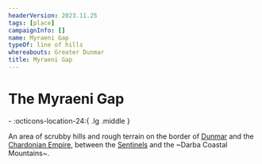 ```yaml
---
headerVersion: 2023.11.25
tags: [place]
campaignInfo: []
name: Myraeni Gap
typeOf: line of hills
whereabouts: Greater Dunmar
title: Myraeni Gap
---
```

# The Myraeni Gap
<div class="grid cards ext-narrow-margin ext-one-column" markdown>
-    :octicons-location-24:{ .lg .middle }   
</div>


An area of scrubby hills and rough terrain on the border of [Dunmar](<realms/dunmar/dunmar.md>) and the [Chardonian Empire](<../west-coast/chardonian-empire/chardonian-empire.md>), between the [Sentinels](<../sentinel-range/sentinel-range.md>) and the ~Darba Coastal Mountains~. 
